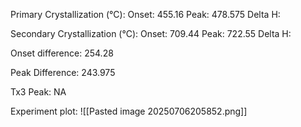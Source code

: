 Primary Crystallization (°C):
	Onset: 455.16
	Peak: 478.575
	Delta H:
	
Secondary Crystallization  (°C):
	Onset: 709.44
	Peak: 722.55
	Delta H:
	
Onset difference: 254.28

Peak Difference: 243.975

Tx3 Peak: NA

Experiment plot:
![[Pasted image 20250706205852.png]]